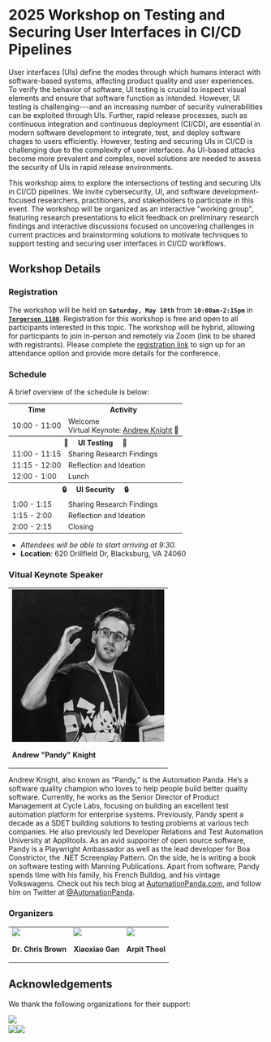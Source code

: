 # 2025 Workshop on Testing and Securing User Interfaces in CI/CD Pipelines

User interfaces (UIs) define the modes through which humans interact with software-based systems, affecting product quality and user experiences. To verify the behavior of software, UI testing is crucial to inspect visual elements and ensure that software function as intended. However, UI testing is challenging---and an increasing number of security vulnerabilities can be exploited through UIs. Further, rapid release processes, such as continuous integration and continuous deployment (CI/CD), are essential in modern software development to integrate, test, and deploy software chages to users efficiently. However, testing and securing UIs in CI/CD is challenging due to the complexity of user interfaces. As UI-based attacks become more prevalent and complex, novel solutions are needed to assess the security of UIs in rapid release environments.

This workshop aims to explore the intersections of testing and securing UIs in CI/CD pipelines. We invite cybersecurity, UI, and software development-focused researchers, practitioners, and stakeholders to participate in this event. The workshop will be organized as an interactive "working group", featuring research presentations to elicit feedback on preliminary research findings and interactive discussions focused on uncovering challenges in current practices and brainstorming solutions to motivate techniques to support testing and securing user interfaces in CI/CD workflows.

## Workshop Details

### Registration

The workshop will be held on **```Saturday, May 10th```** from **```10:00am-2:15pm```** in [**```Torgerson 1100```**](https://maps.app.goo.gl/st6eZJrdTqzouBNF9). Registration for this workshop is free and open to all participants interested in this topic. The workshop will be hybrid, allowing for participants to join in-person and remotely via Zoom (link to be shared with registrants). Please complete the [registration link](https://forms.gle/oX2J1xqQJNvNbc3h8) to sign up for an attendance option and provide more details for the conference.

### Schedule

A brief overview of the schedule is below:

<table>
  <tr><th>Time</th><th>Activity</th></tr>
  <tr><td>10:00 - 11:00</td><td>Welcome <br> Virtual Keynote: <a href="https://automationpanda.com/about/">Andrew Knight</a> 🐼</td></tr>
  <tr><th colspan=2>🧪 &nbsp;&nbsp;&nbsp; UI Testing &nbsp;&nbsp;&nbsp; 🧪</th></tr>
  <tr><td>11:00 - 11:15</td><td>Sharing Research Findings</td></tr>
  <tr><td>11:15 - 12:00</td><td> Reflection and Ideation</td></tr>
  <tr><td>12:00 - 1:00 </td><td>Lunch</td></tr>
  <tr><th colspan=2>🔒 &nbsp;&nbsp;&nbsp; UI Security &nbsp;&nbsp;&nbsp; 🔒</th></tr>
  <tr><td>1:00 - 1:15</td><td>Sharing Research Findings</td></tr>
  <tr><td>1:15 - 2:00</td><td> Reflection and Ideation</td></tr>
  <tr><td>2:00 - 2:15</td><td>Closing</td></tr>
</table>

* _Attendees will be able to start arriving at 9:30._
* **Location**: 620 Drillfield Dr, Blacksburg, VA 24060

### Vitual Keynote Speaker

<table>
<tr>
    <td>
        <div>
		<img src="./assets/images/andy_django_profile_zoom_small.jpg" style="height: 300px; object-fit: contain;">
		<p class="title"><b>Andrew "Pandy" Knight</b></p>
	</div>
    </td>
</tr>
</table>

Andrew Knight, also known as “Pandy,” is the Automation Panda. He’s a software quality champion who loves to help people build better quality software. Currently, he works as the Senior Director of Product Management at Cycle Labs, focusing on building an excellent test automation platform for enterprise systems. Previously, Pandy spent a decade as a SDET building solutions to testing problems at various tech companies. He also previously led Developer Relations and Test Automation University at Applitools. As an avid supporter of open source software, Pandy is a Playwright Ambassador as well as the lead developer for Boa Constrictor, the .NET Screenplay Pattern. On the side, he is writing a book on software testing with Manning Publications. Apart from software, Pandy spends time with his family, his French Bulldog, and his vintage Volkswagens. Check out his tech blog at [AutomationPanda.com](https://automationpanda.com/), and follow him on Twitter at [@AutomationPanda](https://x.com/automationpanda).


### Organizers

<table>
<tr>
    <td>
        <div>
		<img src="https://code-world-no-blanket.github.io/files/img/lab/brown2.png" style="height: 300px; object-fit: contain;">
		<p class="title"><b>Dr. Chris Brown</b></p>
	</div>
    </td>
    <td>
        <div>
		<img src="https://code-world-no-blanket.github.io/files/img/lab/gan.png" style="height: 300px; object-fit: contain;">
		<p class="title"><b>Xiaoxiao Gan</b></p>
	</div>
    </td>
  <td>
        <div>
		<img src="https://code-world-no-blanket.github.io/files/img/lab/thool.png" style="height: 300px; object-fit: contain;">
		<p class="title"><b>Arpit Thool</b></p>
	</div>
    </td>
</tr>
</table>





## Acknowledgements

We thank the following organizations for their support:


<a href="https://cyberinitiative.org/"><img src="https://cyberinitiative.org/content/dam/cci_research_vt_edu/whiteCCI_Full_Lockup_Web.png" style="height: 90px;"></a><br>
<a href="https://code-world-no-blanket.github.io/"><img src="https://code-world-no-blanket.github.io/files/img/codeworld-Logo-Color.png"  style="height: 140px;"></a><a href="https://cs.vt.edu"><img src="https://code-world-no-blanket.github.io/files/img/vt.png"  style="height: 160px;"></a>
